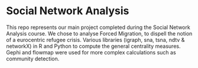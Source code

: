 # Social Network Analysis

This repo represents our main project completed during the Social Network Analysis course. We chose to analyse Forced Migration, to dispell the notion of a eurocentric refugee crisis. Various libraries (igraph, sna, tsna, ndtv & networkX) in R and Python to compute the general centrality measures. Gephi and flowmap were used for more complex calculations such as community detection. 


